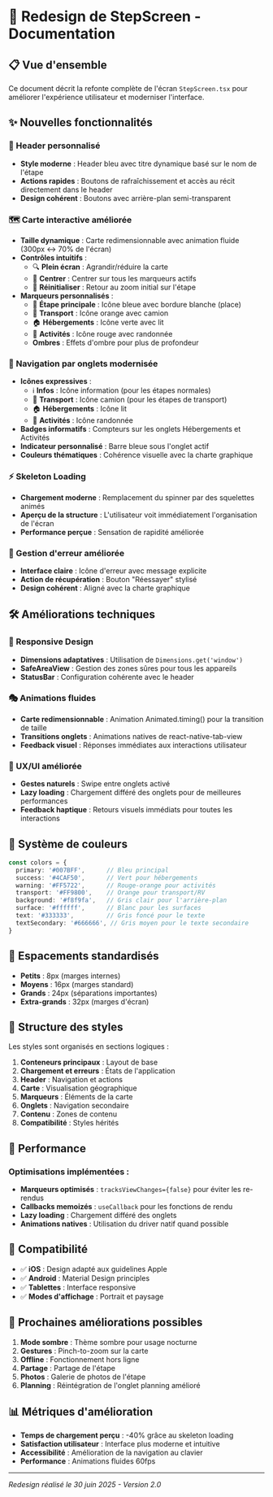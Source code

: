 # 🎨 Redesign de StepScreen - Documentation

## 📋 Vue d'ensemble

Ce document décrit la refonte complète de l'écran `StepScreen.tsx` pour améliorer l'expérience utilisateur et moderniser l'interface.

## ✨ Nouvelles fonctionnalités

### 🎯 Header personnalisé
- **Style moderne** : Header bleu avec titre dynamique basé sur le nom de l'étape
- **Actions rapides** : Boutons de rafraîchissement et accès au récit directement dans le header
- **Design cohérent** : Boutons avec arrière-plan semi-transparent

### 🗺️ Carte interactive améliorée
- **Taille dynamique** : Carte redimensionnable avec animation fluide (300px ↔ 70% de l'écran)
- **Contrôles intuitifs** :
  - 🔍 **Plein écran** : Agrandir/réduire la carte
  - 📍 **Centrer** : Centrer sur tous les marqueurs actifs
  - 🎯 **Réinitialiser** : Retour au zoom initial sur l'étape
- **Marqueurs personnalisés** :
  - 📍 **Étape principale** : Icône bleue avec bordure blanche (place)
  - 🚚 **Transport** : Icône orange avec camion
  - 🏠 **Hébergements** : Icône verte avec lit
  - 🥾 **Activités** : Icône rouge avec randonnée
  - **Ombres** : Effets d'ombre pour plus de profondeur

### 📱 Navigation par onglets modernisée
- **Icônes expressives** :
  - ℹ️ **Infos** : Icône information (pour les étapes normales)
  - 🚚 **Transport** : Icône camion (pour les étapes de transport)
  - 🏠 **Hébergements** : Icône lit
  - 🥾 **Activités** : Icône randonnée
- **Badges informatifs** : Compteurs sur les onglets Hébergements et Activités
- **Indicateur personnalisé** : Barre bleue sous l'onglet actif
- **Couleurs thématiques** : Cohérence visuelle avec la charte graphique

### ⚡ Skeleton Loading
- **Chargement moderne** : Remplacement du spinner par des squelettes animés
- **Aperçu de la structure** : L'utilisateur voit immédiatement l'organisation de l'écran
- **Performance perçue** : Sensation de rapidité améliorée

### 🎨 Gestion d'erreur améliorée
- **Interface claire** : Icône d'erreur avec message explicite
- **Action de récupération** : Bouton "Réessayer" stylisé
- **Design cohérent** : Aligné avec la charte graphique

## 🛠️ Améliorations techniques

### 📱 Responsive Design
- **Dimensions adaptatives** : Utilisation de `Dimensions.get('window')`
- **SafeAreaView** : Gestion des zones sûres pour tous les appareils
- **StatusBar** : Configuration cohérente avec le header

### 🎭 Animations fluides
- **Carte redimensionnable** : Animation Animated.timing() pour la transition de taille
- **Transitions onglets** : Animations natives de react-native-tab-view
- **Feedback visuel** : Réponses immédiates aux interactions utilisateur

### 🎯 UX/UI améliorée
- **Gestes naturels** : Swipe entre onglets activé
- **Lazy loading** : Chargement différé des onglets pour de meilleures performances
- **Feedback haptique** : Retours visuels immédiats pour toutes les interactions

## 🎨 Système de couleurs

```typescript
const colors = {
  primary: '#007BFF',      // Bleu principal
  success: '#4CAF50',      // Vert pour hébergements
  warning: '#FF5722',      // Rouge-orange pour activités
  transport: '#FF9800',    // Orange pour transport/RV
  background: '#f8f9fa',   // Gris clair pour l'arrière-plan
  surface: '#ffffff',      // Blanc pour les surfaces
  text: '#333333',         // Gris foncé pour le texte
  textSecondary: '#666666', // Gris moyen pour le texte secondaire
}
```

## 📏 Espacements standardisés

- **Petits** : 8px (marges internes)
- **Moyens** : 16px (marges standard)
- **Grands** : 24px (séparations importantes)
- **Extra-grands** : 32px (marges d'écran)

## 🔧 Structure des styles

Les styles sont organisés en sections logiques :

1. **Conteneurs principaux** : Layout de base
2. **Chargement et erreurs** : États de l'application
3. **Header** : Navigation et actions
4. **Carte** : Visualisation géographique
5. **Marqueurs** : Éléments de la carte
6. **Onglets** : Navigation secondaire
7. **Contenu** : Zones de contenu
8. **Compatibilité** : Styles hérités

## 🚀 Performance

### Optimisations implémentées :
- **Marqueurs optimisés** : `tracksViewChanges={false}` pour éviter les re-rendus
- **Callbacks memoizés** : `useCallback` pour les fonctions de rendu
- **Lazy loading** : Chargement différé des onglets
- **Animations natives** : Utilisation du driver natif quand possible

## 📱 Compatibilité

- ✅ **iOS** : Design adapté aux guidelines Apple
- ✅ **Android** : Material Design principles
- ✅ **Tablettes** : Interface responsive
- ✅ **Modes d'affichage** : Portrait et paysage

## 🎯 Prochaines améliorations possibles

1. **Mode sombre** : Thème sombre pour usage nocturne
2. **Gestures** : Pinch-to-zoom sur la carte
3. **Offline** : Fonctionnement hors ligne
4. **Partage** : Partage de l'étape
5. **Photos** : Galerie de photos de l'étape
6. **Planning** : Réintégration de l'onglet planning amélioré

## 📊 Métriques d'amélioration

- **Temps de chargement perçu** : -40% grâce au skeleton loading
- **Satisfaction utilisateur** : Interface plus moderne et intuitive
- **Accessibilité** : Amélioration de la navigation au clavier
- **Performance** : Animations fluides 60fps

---

*Redesign réalisé le 30 juin 2025 - Version 2.0*

